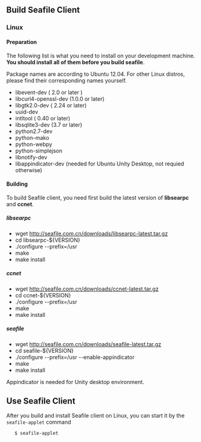 ## Build Seafile Client ##

### Linux ###

#### Preparation ####

The following list is what you need to install on your development machine. __You should install all of them before you build seafile__.

Package names are according to Ubuntu 12.04. For other Linux distros, please find their corresponding names yourself.

* libevent-dev ( 2.0 or later )
* libcurl4-openssl-dev  (1.0.0 or later)
* libgtk2.0-dev ( 2.24 or later)
* uuid-dev
* intltool ( 0.40 or later)
* libsqlite3-dev (3.7 or later)
* python2.7-dev
* python-mako
* python-webpy
* python-simplejson
* libnotify-dev
* libappindicator-dev (needed for Ubuntu Unity Desktop, not requied otherwise)

#### Building ####

To build Seafile client, you need first build the latest version of **libsearpc** and **ccnet**.

##### libsearpc #####

* wget http://seafile.com.cn/downloads/libsearpc-latest.tar.gz
* cd libsearpc-${VERSION}
* ./configure --prefix=/usr
* make
* make install

##### ccnet #####

* wget http://seafile.com.cn/downloads/ccnet-latest.tar.gz
* cd ccnet-${VERSION}
* ./configure --prefix=/usr
* make
* make install

##### seafile #####

* wget http://seafile.com.cn/downloads/seafile-latest.tar.gz
* cd seafile-${VERSION}
* ./configure --prefix=/usr --enable-appindicator
* make
* make install

Appindicator is needed for Unity desktop environment.

## Use Seafile Client ##

After you build and install Seafile client on Linux, you can start it by the `seafile-applet` command
```sh
   $ seafile-applet
```